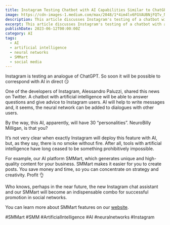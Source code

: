 ```yaml
---
title: Instagram Testing Chatbot with AI Capabilities Similar to ChatGPT
image: https://cdn-images-1.medium.com/max/2048/1*4im4lv6FGVAUBNjFQTv_NA.png
description: This article discusses Instagram's testing of a chatbot with artificial intelligence capabilities similar to ChatGPT. The chatbot will be able to answer questions and give advice to Instagram users, and may also be added to dialogues with other users. The article highlights the potential for AI tools to simplify social media promotion, citing SMMart as an example. The article also promotes SMMart, an AI platform for generating unique and high-quality content for businesses.
excerpt: This article discusses Instagram's testing of a chatbot with artificial intelligence capabilities similar to ChatGPT. The chatbot will be able...
publishDate: 2023-06-12T00:00:00Z
category: AI
tags:
  - AI
  - artificial intelligence
  - neural networks
  - SMMart
  - social media
---
```


Instagram is testing an analogue of ChatGPT. So soon it will be possible to correspond with AI in direct 😏

One of the developers of Instagram, Alessandro Paluzzi, shared this news on Twitter. A chatbot with artificial intelligence will be able to answer questions and give advice to Instagram users. AI will help to write messages and, it seems, the neural network can be added to dialogues with other users.

By the way, this AI, apparently, will have 30 “personalities”. NeuroBilly Milligan, is that you?

It’s not very clear when exactly Instagram will deploy this feature with AI, but, as they say, there is no smoke without fire. After all, tools with artificial intelligence have long ceased to be something prohibitively impossible.

For example, our AI platform SMMart, which generates unique and high-quality content for your business. SMMart makes it easier for you to create posts. You save money and time, so you can concentrate on strategy and creativity. Profit 👌

Who knows, perhaps in the near future, the new Instagram chat assistant and our SMMart will become an indispensable combo for successful promotion in social networks.

You can learn more about SMMart features on our [website](https://www.smm.art/).

#SMMart #SMM #ArtificialIntelligence #AI #neuralnetworks #Instagram

